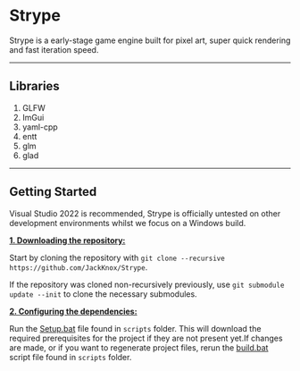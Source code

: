 # Strype

Strype is a early-stage game engine built for pixel art, super quick rendering and fast iteration speed.

***

## Libraries
1. GLFW
2. ImGui
3. yaml-cpp
4. entt
5. glm
6. glad

***

## Getting Started
Visual Studio 2022 is recommended, Strype is officially untested on other development environments whilst we focus on a Windows build.

<ins>**1. Downloading the repository:**</ins>

Start by cloning the repository with `git clone --recursive https://github.com/JackKnox/Strype`.

If the repository was cloned non-recursively previously, use `git submodule update --init` to clone the necessary submodules.

<ins>**2. Configuring the dependencies:**</ins>

Run the [Setup.bat](https://github.com/JackKnox/Strype/blob/main/scripts/Setup.bat) file found in `scripts` folder. This will download the required prerequisites for the project if they are not present yet.If changes are made, or if you want to regenerate project files, rerun the [build.bat](https://github.com/JackKnox/Strype/blob/master/scripts/build.bat) script file found in `scripts` folder.